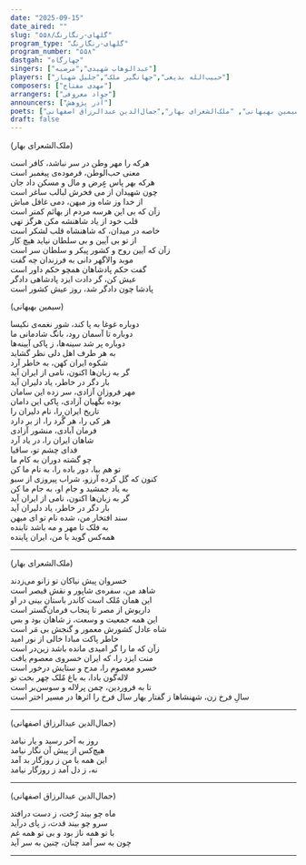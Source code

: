 ```yaml
---
date: "2025-09-15"
date_aired: ""
slug: "گلهای-رنگارنگ/۵۵۸"
program_type: "گلهای-رنگارنگ"
program_number: "۵۵۸"
dastgah: "چهارگاه"
singers: ["عبدالوهاب شهیدی","مرضیه"]
players: ["حبیب‌الله بدیعی","جهانگیر ملک","جلیل شهناز"]
composers: ["مهدی مفتاح"]
arrangers: ["جواد معروفی"]
announcers: ["آذر پژوهش"]
poets: ["سیمین بهبهانی", "ملک‌الشعرای بهار","جمال‌الدین عبدالرزاق اصفهانی"]
draft: false
---
```


(ملک‌الشعرای بهار)

هرکه را مهر وطن در سر نباشد، کافر است  
معنی حب‌الوطن، فرموده‌ی پیغمبر است  
هرکه بهر پاس عٍرض و مال و مسکن داد جان  
چون شهیدان از می فخرش لبالب ساغر است  
از خدا وز شاه وز میهن، دمی غافل مباش  
زآن که بی این هرسه مردم از بهائم کمتر است  
قلب خود از یاد شاهنشه مکن هرگز تهی  
خاصه در میدان، که شاهنشاه قلب لشکر است  
از تو بی آیین و بی سلطان نیاید هیچ کار  
زآن که آیین روح و کشور پیکر و سلطان سر است  
موبد والاگهر دانی به فرزندان چه گفت  
گفت حکم پادشاهان همچو حکم داور است  
عیش کن، گر دادت ایزد پادشاهی دادگر  
پادشا چون دادگر شد، روز عیش کشور است  

(سیمین بهبهانی)

دوباره غوغا به پا کند، شور نغمه‌ی نکیسا  
دوباره تا آسمان رود، بانگ شادمانی ما  
دوباره پر شد سینه‌ها، ز پاکی آیینه‌ها  
به هر طرف اهل دلی نظر گشاید  
شکوه ایران کهن، به خاطر آرد  
گر به زبان‌ها اکنون، نامی از ایران آید  
بار دگر در خاطر، یاد دلیران آید  
مهر فروزانِ آزادی، سر زده این سامان  
بوده نگهبان آزادی، پاکی این دامان  
تاریخ ایران را، نام دلیران را  
هر کی را، هر گُرد را، از بر دارد  
فرمان آبادی، منشور آزادی  
شاهان ایران را، در یاد آرد  
فدای چشم تو، ساقیا  
چو گشته دوران به کام ما  
تو هم بیا، دور باده را، به نام ما کن  
کنون که گل کرده آرزو، شراب پیروزی از سبو  
به یاد جمشید و جام او، به جام ما کن  
گر به زبان‌ها اکنون، نامی از ایران آید  
بار دگر در خاطر، یاد دلیران آید  
سند افتخار من، شده نام تو ای میهن  
به فلک تا مهر و مه باشد تابنده  
همه‌کس گوید با من، ایران پاینده

---

(ملک‌الشعرای بهار)

خسروان پیش نیاکان تو زانو می‌زدند  
شاهد من، سفره‌ی شاپور و نقش قیصر است  
این همان مٌلک است کاندر باستان بینی در او  
داریوش از مصر تا پنجاب فرمان‌گستر است  
این همه جمعیت و وسعت، ز شاهان بود و بس  
شاه عادل کشورش معمور و گنجش بی مَر است  
خاطر پاکت مبادا خالی از نور امید  
زآن که ما را گر امیدی مانده باشد زین‌در است  
منت ایزد را، که ایران خسروی معصوم یافت  
خسرو معصوم را، مدح و ستایش درخور است  
لاله‌گون بادا، به باغ مٌلک چهر بخت تو  
تا به فروردین، چمن پرلاله و سوسن‌بر است  
سالِ فرخ زن، شهنشاها ز گفتار بهار
سال فرخ را اثرها در مسیر اختر است

---

(جمال‌الدین عبدالرزاق اصفهانی)

روز به آخر رسید و یار نیامد  
هیچ‌کس از پیش آن نگار نیامد  
این همه با من ز روزگار بد آمد  
نه، ز دل آمد ز روزگار نیامد   

---

(جمال‌الدین عبدالرزاق اصفهانی)

ماه چو بیند رٌخت، ز دست درافتد  
سرو چو بیند قدت، ز پای درآید  
با تو همه ناز بود و بی تو همه غم  
چون به سر آمد چنان، چنین به سر آید

---




